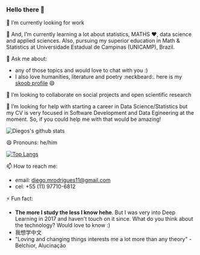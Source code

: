 ### Hello there 👋

🔭 I’m currently looking for work 

🌱 And, I’m currently learning a lot about statistics, MATHS :heart:, data science and applied sciences. Also, pursuing my superior education in Math & Statistics at Universidade Estadual de Campinas (UNICAMP), Brazil.

💬 Ask me about:
- any of those topics and would love to chat with you :)
- I also love humanities, literature and poetry :neckbeard:. here is my [skoob profile](https://www.skoob.com.br/usuario/7672133-diegomrods) :smile:

👯 I’m looking to collaborate on social projects and open scientific research

🤔 I’m looking for help with starting a career in Data Science/Statistics but my CV is very focused in Software Development and Data Egineering at the moment. So, if you could help me with that would be amazing!

![Diegos's github stats](https://github-readme-stats.vercel.app/api?username=polaroidz&show_icons=true&theme=dracula)

😄 Pronouns: he/him

[![Top Langs](https://github-readme-stats.vercel.app/api/top-langs/?username=polaroidz&theme=dracula&layout=compact&langs_count=10&hide=css,html,jupyter%20notebook,javascript,php)](https://github.com/evemontalvao/github-readme-stats)


📫 How to reach me:

- email: diego.mrodrigues11@gmail.com
- cel: +55 (11) 97710-6812

⚡ Fun fact: 
- **The more I study the less I know hehe**. But I was very into Deep Learning in 2017 and haven't touch on it since. What do you think about the technology? Would love to know :)
- 我想学中文 
- "Loving and changing things interests me a lot more than any theory" - Belchior, Alucinação




<!--
**polaroidz/polaroidz** is a ✨ _special_ ✨ repository because its `README.md` (this file) appears on your GitHub profile.

Here are some ideas to get you started:

- 🔭 I’m currently working on ...
- 🌱 I’m currently learning ...
- 👯 I’m looking to collaborate on ...
- 🤔 I’m looking for help with ...
- 💬 Ask me about ...
- 📫 How to reach me: ...
- 😄 Pronouns: ...
- ⚡ Fun fact: ...
-->
